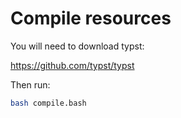 # Compile resources

You will need to download typst:

https://github.com/typst/typst

Then run:

```bash
bash compile.bash
```

